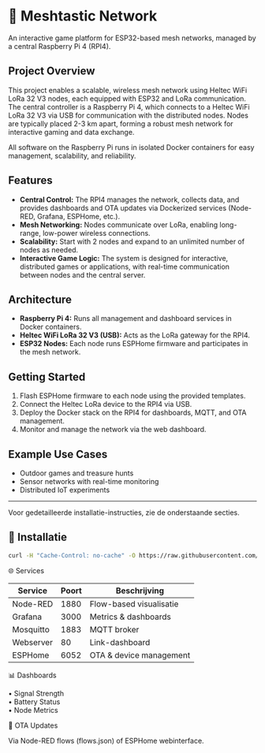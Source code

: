# 📡 Meshtastic Network

An interactive game platform for ESP32-based mesh networks, managed by a central Raspberry Pi 4 (RPI4).

## Project Overview

This project enables a scalable, wireless mesh network using Heltec WiFi LoRa 32 V3 nodes, each equipped with ESP32 and LoRa communication. The central controller is a Raspberry Pi 4, which connects to a Heltec WiFi LoRa 32 V3 via USB for communication with the distributed nodes. Nodes are typically placed 2-3 km apart, forming a robust mesh network for interactive gaming and data exchange.

All software on the Raspberry Pi runs in isolated Docker containers for easy management, scalability, and reliability.

## Features
- **Central Control:** The RPI4 manages the network, collects data, and provides dashboards and OTA updates via Dockerized services (Node-RED, Grafana, ESPHome, etc.).
- **Mesh Networking:** Nodes communicate over LoRa, enabling long-range, low-power wireless connections.
- **Scalability:** Start with 2 nodes and expand to an unlimited number of nodes as needed.
- **Interactive Game Logic:** The system is designed for interactive, distributed games or applications, with real-time communication between nodes and the central server.

## Architecture
- **Raspberry Pi 4:** Runs all management and dashboard services in Docker containers.
- **Heltec WiFi LoRa 32 V3 (USB):** Acts as the LoRa gateway for the RPI4.
- **ESP32 Nodes:** Each node runs ESPHome firmware and participates in the mesh network.

## Getting Started
1. Flash ESPHome firmware to each node using the provided templates.
2. Connect the Heltec LoRa device to the RPI4 via USB.
3. Deploy the Docker stack on the RPI4 for dashboards, MQTT, and OTA management.
4. Monitor and manage the network via the web dashboard.

## Example Use Cases
- Outdoor games and treasure hunts
- Sensor networks with real-time monitoring
- Distributed IoT experiments

---

Voor gedetailleerde installatie-instructies, zie de onderstaande secties.

## 🔧 Installatie
```bash
curl -H "Cache-Control: no-cache" -O https://raw.githubusercontent.com/Revenberg/meshtastic-network/main/setup.sh;chmod +x setup.sh;./setup.sh
```

🌐 Services

| Service   | Poort | Beschrijving           |
|-----------|-------|-----------------------|
| Node-RED  | 1880  | Flow-based visualisatie |
| Grafana   | 3000  | Metrics & dashboards   |
| Mosquitto | 1883  | MQTT broker            |
| Webserver | 80    | Link-dashboard         |
| ESPHome   | 6052  | OTA & device management|

📊 Dashboards

• Signal Strength  
• Battery Status  
• Node Metrics

🔄 OTA Updates

Via Node-RED flows (flows.json) of ESPHome webinterface.
